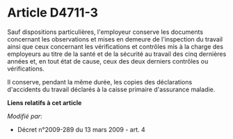 # Article D4711-3

Sauf dispositions particulières, l'employeur conserve les documents concernant les observations et mises en demeure de
l'inspection du travail ainsi que ceux concernant les vérifications et contrôles mis à la charge des employeurs au titre de
la santé et de la sécurité au travail des cinq dernières années et, en tout état de cause, ceux des deux derniers contrôles
ou vérifications.

Il conserve, pendant la même durée, les copies des déclarations d'accidents du travail déclarés à la caisse primaire
d'assurance maladie.

**Liens relatifs à cet article**

_Modifié par_:

  - Décret n°2009-289 du 13 mars 2009 - art. 4
